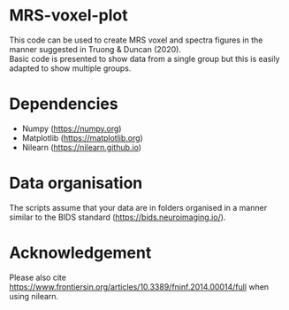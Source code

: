 # MRS-voxel-plot
This code can be used to create MRS voxel and spectra figures in the manner suggested in Truong & Duncan (2020).  
Basic code is presented to show data from a single group but this is easily adapted to show multiple groups. 
# Dependencies
- Numpy (https://numpy.org)
- Matplotlib (https://matplotlib.org)
- Nilearn (https://nilearn.github.io)

# Data organisation
The scripts assume that your data are in folders organised in a manner similar to the BIDS standard (https://bids.neuroimaging.io/). 

# Acknowledgement

Please also cite https://www.frontiersin.org/articles/10.3389/fninf.2014.00014/full when using nilearn. 
